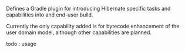Defines a Gradle plugin for introducing Hibernate specific tasks and capabilities into and end-user build.

Currently the only capability added is for bytecode enhancement of the user domain model, although other capabilities are 
planned.

todo : usage